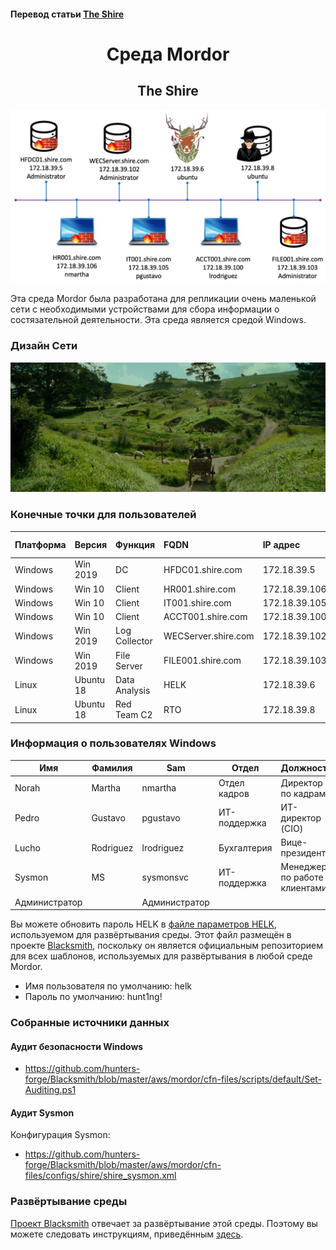 #### Перевод статьи [The Shire ](https://mordordatasets.com/mordor_shire.html)
<h1 align="center"> Среда Mordor</h1> 
<h2 align="center"> The Shire</h2> 

![1](https://github.com/l1c3t/RuInfoSec/blob/master/%D0%BF%D0%B5%D1%80%D0%B5%D0%B2%D0%BE%D0%B4%D1%8B/Mordor/The%20Mordor%20Project/Pictures/%D0%92%D0%B2%D0%B5%D0%B4%D0%B5%D0%BD%D0%B8%D0%B5%20Mordor/mordor-shire-environment.png)

Эта среда Mordor была разработана для репликации очень маленькой сети с необходимыми устройствами для сбора информации о состязательной деятельности. Эта среда является средой Windows.
### Дизайн Cети

![2](https://github.com/l1c3t/RuInfoSec/blob/master/%D0%BF%D0%B5%D1%80%D0%B5%D0%B2%D0%BE%D0%B4%D1%8B/Mordor/The%20Mordor%20Project/Pictures/%D0%92%D0%B2%D0%B5%D0%B4%D0%B5%D0%BD%D0%B8%D0%B5%20Mordor/network-shire.png)

### Конечные точки для пользователей

Платформа |	Версия |	Функция |	FQDN | IP адрес |	Основной пользователь |
---------|:---------|:----------|:------|:----------|------------|
Windows	| Win 2019 | DC |	HFDC01.shire.com |	172.18.39.5	| Администратор |
Windows	| Win 10 |	Client |	HR001.shire.com	| 172.18.39.106 | nmartha |
Windows	| Win 10 |	Client |	IT001.shire.com	| 172.18.39.105	| pgustavo |
Windows |	Win 10 |	Client |	ACCT001.shire.com |	172.18.39.100 |	lrodriguez |
Windows	| Win 2019	| Log Collector |	WECServer.shire.com |	172.18.39.102 |	Администратор |
Windows |	Win 2019 |	File Server	| FILE001.shire.com |	172.18.39.103 |	Администратор |
Linux |	Ubuntu 18 |	Data Analysis |	HELK |	172.18.39.6 |	ubuntu |
Linux	| Ubuntu 18 |	Red Team C2	| RTO	| 172.18.39.8	| ubuntu |

### Информация о пользователях Windows

Имя |	Фамилия	| Sam |	Отдел |	Должность |	Пароль |	Идентификатор |
---------|---------|----------|------|----------|------------|-----------|
Norah |	Martha |	nmartha |	Отдел кадров |	Директор по кадрам	|S@l@m3!123 |	Пользователи |
Pedro	| Gustavo |	pgustavo |	ИТ-поддержка	| ИТ-директор (CIO)	| W1n1!2019	| Домен | Администраторы |
Lucho	| Rodriguez |	lrodriguez | Бухгалтерия	| Вице-президент |	T0d@y!2019 |	Пользователи |
Sysmon |	MS |	sysmonsvc |	ИТ-поддержка |	Менеджер по работе с клиентами	| Buggy!1122 |	Пользователи |
Администратор ||	Администратор | | |	P1ls3n!	| Пользователи

Вы можете обновить пароль HELK в [файле параметров HELK](https://github.com/hunters-forge/Blacksmith/blob/master/aws/mordor/cfn-parameters/shire/helk-server-parameters.json), используемом для развёртывания среды. Этот файл размещён в проекте [Blacksmith](https://github.com/hunters-forge/Blacksmith), поскольку он является официальным репозиторием для всех шаблонов, используемых для развёртывания в любой среде Mordor.

- Имя пользователя по умолчанию: helk
- Пароль по умолчанию: hunt1ng!
### Собранные источники данных
#### Аудит безопасности Windows
- https://github.com/hunters-forge/Blacksmith/blob/master/aws/mordor/cfn-files/scripts/default/Set-Auditing.ps1

#### Аудит Sysmon
Конфигурация Sysmon:
- https://github.com/hunters-forge/Blacksmith/blob/master/aws/mordor/cfn-files/configs/shire/shire_sysmon.xml

### Развёртывание среды
[Проект Blacksmith](https://blacksmith.readthedocs.io/en/latest/) отвечает за развёртывание этой среды. Поэтому вы можете следовать инструкциям, приведённым [здесь](https://blacksmith.readthedocs.io/en/latest/mordor_shire.html).
